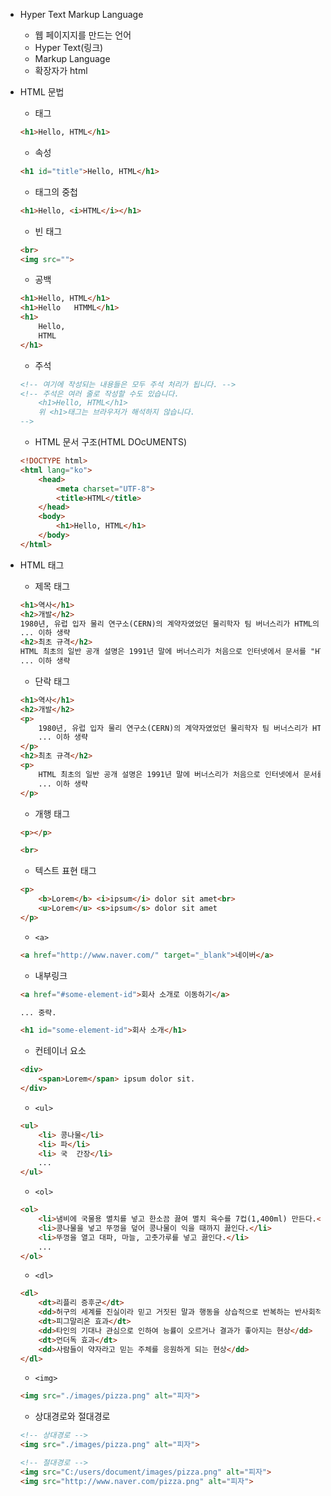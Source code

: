* Hyper Text Markup Language
    * 웹 페이지지를 만드는 언어
    * Hyper Text(링크)
    * Markup Language
    * 확장자가 html

* HTML 문법
    * 태그
    ```html
    <h1>Hello, HTML</h1>
    ```
    * 속성
    ```html
    <h1 id="title">Hello, HTML</h1>
    ```
    * 태그의 중첩
    ```html
    <h1>Hello, <i>HTML</i></h1>
    ```
    * 빈 태그
    ```html
    <br>
    <img src="">
    ```
    * 공백
    ```html
    <h1>Hello, HTML</h1>
    <h1>Hello   HTMML</h1>
    <h1>
        Hello,
        HTML
    </h1>
    ```
    * 주석
    ```html
    <!-- 여기에 작성되는 내용들은 모두 주석 처리가 됩니다. -->
    <!-- 주석은 여러 줄로 작성할 수도 있습니다.
        <h1>Hello, HTML</h1>
        위 <h1>태그는 브라우저가 해석하지 않습니다.
    -->
    ```

    * HTML 문서 구조(HTML DOcUMENTS)
    ```html
    <!DOCTYPE html>
    <html lang="ko">
        <head>
            <meta charset="UTF-8">
            <title>HTML</title>
        </head>
        <body>
            <h1>Hello, HTML</h1>
        </body>
    </html>
    ```

* HTML 태그
    * 제목 태그
    ```html
    <h1>역사</h1>
    <h2>개발</h2>
    1980년, 유럽 입자 물리 연구소(CERN)의 계약자였었던 물리학자 팀 버너스리가 HTML의 원형인 인콰이어를 제안하였다.
    ... 이하 생략
    <h2>최초 규격</h2>
    HTML 최초의 일반 공개 설명은 1991년 말에 버너스리가 처음으로 인터넷에서 문서를 "HTML 태그"(HTML tag)로 부르면서 시작되었다.
    ... 이하 생략
    ```

    * 단락 태그
    ```html
    <h1>역사</h1>
    <h2>개발</h2>
    <p>
        1980년, 유럽 입자 물리 연구소(CERN)의 계약자였었던 물리학자 팀 버너스리가 HTML의 원형인 인콰이어를 제안하였다.
        ... 이하 생략
    </p>
    <h2>최초 규격</h2>
    <p>
        HTML 최초의 일반 공개 설명은 1991년 말에 버너스리가 처음으로 인터넷에서 문서를 "HTML 태그"(HTML tag)로 부르면서 시작되었다.
        ... 이하 생략
    </p>
    ```

    * 개행 태그
    ```html
    <p></p>

    <br>
    ```

    * 텍스트 표현 태그
    ```html
    <p>
        <b>Lorem</b> <i>ipsum</i> dolor sit amet<br>
        <u>Lorem</u> <s>ipsum</s> dolor sit amet
    </p>
    ```

    * ```<a>```
    ```html
    <a href="http://www.naver.com/" target="_blank">네이버</a>
    ```

    * 내부링크
    ```html
    <a href="#some-element-id">회사 소개로 이동하기</a>

    ... 중략.

    <h1 id="some-element-id">회사 소개</h1>
    ```

    * 컨테이너 요소
    ```html
    <div>
        <span>Lorem</span> ipsum dolor sit.
    </div>
    ```

    * ```<ul>```
    ```html
    <ul> 
        <li> 콩나물</li> 
        <li> 파</li> 
        <li> 국  간장</li> 
        ... 
    </ul>
    ```

    * ```<ol>```
    ```html
    <ol>
        <li>냄비에 국물용 멸치를 넣고 한소끔 끓여 멸치 육수를 7컵(1,400ml) 만든다.</li>
        <li>콩나물을 넣고 뚜껑을 덮어 콩나물이 익을 때까지 끓인다.</li>
        <li>뚜껑을 열고 대파, 마늘, 고춧가루를 넣고 끓인다.</li>
        ...
    </ol>
    ```

    * ```<dl>```
    ```html
    <dl>
        <dt>리플리 증후군</dt>
        <dd>허구의 세계를 진실이라 믿고 거짓된 말과 행동을 상습적으로 반복하는 반사회적 성격장애를 뜻하는 용어</dd>
        <dt>피그말리온 효과</dt>
        <dd>타인의 기대나 관심으로 인하여 능률이 오르거나 결과가 좋아지는 현상</dd>
        <dt>언더독 효과</dt>
        <dd>사람들이 약자라고 믿는 주체를 응원하게 되는 현상</dd>
    </dl>
    ```

    * ```<img>```
    ```html
    <img src="./images/pizza.png" alt="피자">
    ```

    * 상대경로와 절대경로
    ```html
    <!-- 상대경로 -->
    <img src="./images/pizza.png" alt="피자">

    <!-- 절대경로 -->
    <img src="C:/users/document/images/pizza.png" alt="피자">
    <img src="http://www.naver.com/pizza.png" alt="피자">
    ```